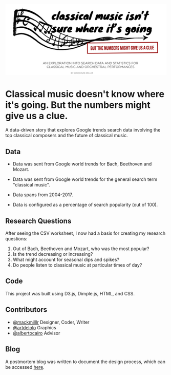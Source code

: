 <p align="center">
  <img alt="Title" src="img/newtitle.png" />
</p>

# Classical music doesn't know where it's going. But the numbers might give us a clue.

A data-driven story that explores Google trends search data involving the top classical composers and the future of classical music.

## Data

- Data was sent from Google world trends for Bach, Beethoven and Mozart.

- Data was sent from Google world trends for the general search term "classical music".

- Data spans from 2004-2017.

- Data is configured as a percentage of search popularity (out of 100). 

## Research Questions

After seeing the CSV worksheet, I now had a basis for creating my research questions:
1. Out of Bach, Beethoven and Mozart, who was the most popular?
2. Is the trend decreasing or increasing?
3. What might account for seasonal dips and spikes?
4. Do people listen to classical music at particular times of day?

## Code

This project was built using D3.js, Dimple.js, HTML, and CSS.



## Contributors

- [@mackmilllr](https://twitter.com/mackmilllr) Designer, Coder, Writer
- [@artdelolo](https://twitter.com/ArtDeLolo) Graphics
- [@albertocairo](https://twitter.com/AlbertoCairo) Advisor

## Blog

A postmortem blog was written to document the design process, which can be accessed [here](https://www.mackmiller.design/blog/the-future-of-classical-music).
